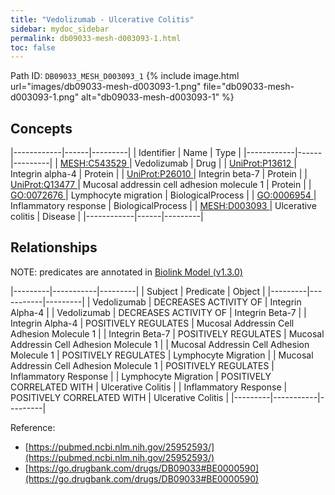 ```yaml
---
title: "Vedolizumab - Ulcerative Colitis"
sidebar: mydoc_sidebar
permalink: db09033-mesh-d003093-1.html
toc: false 
---
```



Path ID: `DB09033_MESH_D003093_1`
{% include image.html url="images/db09033-mesh-d003093-1.png" file="db09033-mesh-d003093-1.png" alt="db09033-mesh-d003093-1" %}

## Concepts

|------------|------|---------|
| Identifier | Name | Type    |
|------------|------|---------|
| <a href="https://identifiers.org/MESH:C543529">MESH:C543529 </a> | Vedolizumab | Drug |
| <a href="https://identifiers.org/UniProt:P13612">UniProt:P13612 </a> | Integrin alpha-4 | Protein |
| <a href="https://identifiers.org/UniProt:P26010">UniProt:P26010 </a> | Integrin beta-7 | Protein |
| <a href="https://identifiers.org/UniProt:Q13477">UniProt:Q13477 </a> | Mucosal addressin cell adhesion molecule 1 | Protein |
| <a href="https://identifiers.org/GO:0072676">GO:0072676 </a> | Lymphocyte migration | BiologicalProcess |
| <a href="https://identifiers.org/GO:0006954">GO:0006954 </a> | Inflammatory response | BiologicalProcess |
| <a href="https://identifiers.org/MESH:D003093">MESH:D003093 </a> | Ulcerative colitis | Disease |
|------------|------|---------|

## Relationships


NOTE: predicates are annotated in <a href="https://github.com/biolink/biolink-model/releases/tag/v1.3.0">Biolink Model (v1.3.0)</a>

|---------|-----------|---------|
| Subject | Predicate | Object  |
|---------|-----------|---------|
| Vedolizumab | DECREASES ACTIVITY OF | Integrin Alpha-4 |
| Vedolizumab | DECREASES ACTIVITY OF | Integrin Beta-7 |
| Integrin Alpha-4 | POSITIVELY REGULATES | Mucosal Addressin Cell Adhesion Molecule 1 |
| Integrin Beta-7 | POSITIVELY REGULATES | Mucosal Addressin Cell Adhesion Molecule 1 |
| Mucosal Addressin Cell Adhesion Molecule 1 | POSITIVELY REGULATES | Lymphocyte Migration |
| Mucosal Addressin Cell Adhesion Molecule 1 | POSITIVELY REGULATES | Inflammatory Response |
| Lymphocyte Migration | POSITIVELY CORRELATED WITH | Ulcerative Colitis |
| Inflammatory Response | POSITIVELY CORRELATED WITH | Ulcerative Colitis |
|---------|-----------|---------|

Reference: 
  - [https://pubmed.ncbi.nlm.nih.gov/25952593/](https://pubmed.ncbi.nlm.nih.gov/25952593/)
  - [https://go.drugbank.com/drugs/DB09033#BE0000590](https://go.drugbank.com/drugs/DB09033#BE0000590)
